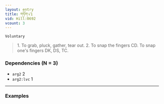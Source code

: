 ```yaml
---
layout: entry
title: གཏོག་√1
vid: Hill:0692
vcount: 3
---
```

`Voluntary` 
> 1\.
 To grab, pluck, gather, tear out\.
 2\.
 To snap the fingers CD\.
 To snap one's fingers DK, DS, TC\.

### Dependencies (N = 3)
* `arg2` 2
* `arg2:lvc` 1

---

### Examples



